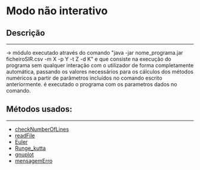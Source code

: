 # Modo não interativo

## Descrição ##
-------------------------

-> módulo executado através do comando "java -jar nome_programa.jar ficheiroSIR.csv -m X -p Y -t Z -d K"
 e que consiste na execução do programa sem qualquer interação com o utilizador de forma completamente automática, passando os valores 
 necessários para os cálculos dos métodos numéricos a partir de parâmetros incluídos no comando escrito anteriormente.
 é executado o programa com os parametros dados no comando.


## Métodos usados: ##
-------------------------

* [checkNumberOfLines](métodos/checkNumberOfLines.md)
* [readFile](métodos/readFile.md)
* [Euler](métodos/Euler.md)
* [Runge_kutta](métodos/Runge_Kutta.md)
* [gnuplot](métodos/gnuplot.md)
* [mensagemErro](métodos/mensagemerro.md)

